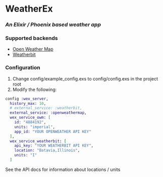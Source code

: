 # WeatherEx

### *An Elixir / Phoenix based weather app* 

### Supported backends
- [Open Weather Map](https://openweathermap.org)
- [Weatherbit](https://www.weatherbit.io/)

### Configuration

1. Change config/example_config.exs to config/config.exs in the project root
2. Modify the following:

```elixir
config :wex_server,
  history_max: 10,
  # external_service: :weatherbit,
  external_service: :openweathermap,
  wex_service_owm: [
    id: "4884192",
    units: "imperial",
    app_id: "YOUR OPENWEATHER API KEY"
  ],
  wex_service_weatherbit: [
    api_key: "YOUR WEATHERBIT API KEY",
    location: "Batavia,Illinois",
    units: "I"
  ]
```
See the API docs for information about locations / units
